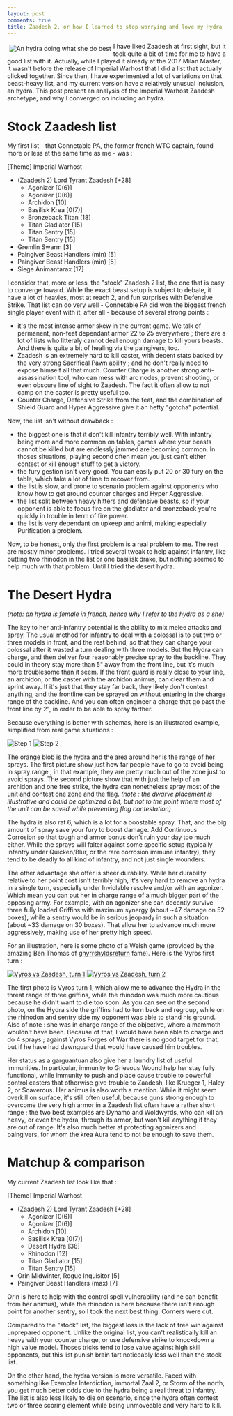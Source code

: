 ```yaml
---
layout: post
comments: true
title: Zaadesh 2, or how I learned to stop worrying and love my Hydra
---
```


<img src="/images/half-desert-hydra.png" alt="An hydra doing what she do best" style="float: left; margin: 5px">I have liked Zaadesh at first sight, but it took quite a bit of time for me to have a good list with it. Actually, while I played it already at the 2017 Milan Master, it wasn't before the release of Imperial Warhost that I did a list that actually clicked together. Since then, I have experimented a lot of variations on that beast-heavy list, and my current version have a relatively unusual inclusion, an hydra. This post present an analysis of the Imperial Warhost Zaadesh archetype, and why I converged on including an hydra.

Stock Zaadesh list
=====================

My first list - that Connetable PA, the former french WTC captain, found more or less at the same time as me - was :

[Theme] Imperial Warhost

* (Zaadesh 2) Lord Tyrant Zaadesh [+28]
    - Agonizer [0(6)]
    - Agonizer [0(6)]
    - Archidon [10]
    - Basilisk Krea [0(7)]
    - Bronzeback Titan [18]
    - Titan Gladiator [15]
    - Titan Sentry [15]
    - Titan Sentry [15]
* Gremlin Swarm [3]
* Paingiver Beast Handlers (min) [5]
* Paingiver Beast Handlers (min) [5]
* Siege Animantarax [17]

I consider that, more or less, the "stock" Zaadesh 2 list, the one that is easy to converge toward. While the exact beast setup is subject to debate, it have a lot of heavies, most at reach 2, and fun surprises with Defensive Strike. That list can do very well - Connetable PA did won the biggest french single player event with it, after all - because of several strong points :
* it's the most intense armor skew in the current game. We talk of permanent, non-feat dependant armor 22 to 25 everywhere ; there are a lot of lists who litteraly cannot deal enough damage to kill yours beasts. And there is quite a bit of healing via the paingivers, too.
* Zaadesh is an extremely hard to kill caster, with decent stats backed by the very strong Sacrifical Pawn ability ; and he don't really need to expose himself all that much. Counter Charge is another strong anti-assassination tool, who can mess with arc nodes, prevent shooting, or even obscure line of sight to Zaadesh. The fact it often allow to not camp on the caster is pretty useful too.
* Counter Charge, Defensive Strike from the feat, and the combination of Shield Guard and Hyper Aggressive give it an hefty "gotcha" potential.

Now, the list isn't without drawback :
* the biggest one is that it don't kill infantry terribly well. With infantry being more and more common on tables, games where your beasts cannot be killed but are endlessly jammed are becoming common. In thoses situations, playing second often mean you just can't either contest or kill enough stuff to get a victory.
* the fury gestion isn't very good. You can easily put 20 or 30 fury on the table, which take a lot of time to recover from.
* the list is slow, and prone to scenario problem against opponents who know how to get around counter charges and Hyper Aggressive.
* the list split between heavy hitters and defensive beasts, so if your opponent is able to focus fire on the gladiator and bronzeback you're quickly in trouble in term of fire power.
* the list is very dependant on upkeep and animi, making especially Purification a problem.

Now, to be honest, only the first problem is a real problem to me. The rest are mostly minor problems. I tried several tweak to help against infantry, like putting two rhinodon in the list or one basilisk drake, but nothing seemed to help much with that problem. Until I tried the desert hydra.

The Desert Hydra
================

_(note: an hydra is female in french, hence why I refer to the hydra as a she)_

The key to her anti-infantry potential is the ability to mix melee attacks and spray. The usual method for infantry to deal with a colossal is to put two or three models in front, and the rest behind, so that they can charge your colossal after it wasted a turn dealing with three models. But the Hydra can charge, and then deliver four reasonably precise spray to the backline. They could in theory stay more than 5" away from the front line, but it's much more troublesome than it seem. If the front guard is really close to your line, an archidon, or the caster with the archidon animus, can clear them and sprint away. If it's just that they stay far back, they likely don't contest anything, and the frontline can be sprayed on without entering in the charge range of the backline. And you can often engineer a charge that go past the front line by 2", in order to be able to spray farther.

Because everything is better with schemas, here is an illustrated example, simplified from real game situations :

![Step 1](/images/HydraSchema1.jpg)
![Step 2](/images/HydraSchema2.jpg)

The orange blob is the hydra and the area around her is the range of her sprays. The first picture show just how far people have to go to avoid being in spray range ; in that example, they are pretty much out of the zone just to avoid sprays. The second picture show that with just the help of an archidon and one free strike, the hydra can nonetheless spray most of the unit and contest one zone and the flag. _(note : the dwarve placement is illustrative and could be optimized a bit, but not to the point where most of the unit can be saved while preventing flag contestation)_

The hydra is also rat 6, which is a lot for a boostable spray. That, and the big amount of spray save your fury to boost damage. Add Continuous Corrosion so that tough and armor bonus don't ruin your day too much either. While the sprays will falter against some specific setup (typically infantry under Quicken/Blur, or the rare corrosion immune infantry), they tend to be deadly to all kind of infantry, and not just single wounders.

The other advantage she offer is sheer durability. While her durability relative to her point cost isn't terribly high, it's very hard to remove an hydra in a single turn, especially under Inviolable resolve and/or with an agonizer. Which mean you can put her in charge range of a much bigger part of the opposing army. For example, with an agonizer she can decently survive three fully loaded Griffins with maximum synergy (about ~47 damage on 52 boxes), while a sentry would be in serious jeopardy in such a situation (about ~33 damage on 30 boxes). That allow her to advance much more aggressively, making use of her pretty high speed.

For an illustration, here is some photo of a Welsh game (provided by the amazing Ben Thomas of [ghyrrshyldsreturn](http://ghyrrshyldsreturn.blogspot.fr) fame). Here is the Vyros first turn :

[![Vyros vs Zaadesh, turn 1](https://3.bp.blogspot.com/-Yedphx69DXE/WwSCkkq0VkI/AAAAAAAADSo/GO5B0JCQNTMvsPbvBWHZcSgLJ0UDKIYAACLcBGAs/s320/G199P1.jpg)](https://3.bp.blogspot.com/-Yedphx69DXE/WwSCkkq0VkI/AAAAAAAADSo/GO5B0JCQNTMvsPbvBWHZcSgLJ0UDKIYAACLcBGAs/s1600/G199P1.jpg)
[![Vyros vs Zaadesh, turn 2](https://4.bp.blogspot.com/-8OCQoWpg2Yg/WwSCqwObQDI/AAAAAAAADS4/gldGDQGqNSoxDkc8y9UWsh4lOYpOldPVQCLcBGAs/s320/G199P2.jpg)](https://4.bp.blogspot.com/-8OCQoWpg2Yg/WwSCqwObQDI/AAAAAAAADS4/gldGDQGqNSoxDkc8y9UWsh4lOYpOldPVQCLcBGAs/s1600/G199P2.jpg)

The first photo is Vyros turn 1, which allow me to advance the Hydra in the threat range of three griffins, while the rhinodon was much more cautious because he didn't want to die too soon. As you can see on the second photo, on the Hydra side the griffins had to turn back and regroup, while on the rhinodon and sentry side my opponent was able to stand his ground. Also of note : she was in charge range of the objective, where a mammoth wouldn't have been. Because of that, I would have been able to charge and do 4 sprays ; against Vyros Forges of War there is no good target for that, but if he have had dawnguard that would have caused him troubles.

Her status as a garguantuan also give her a laundry list of useful immunities. In particular, immunity to Grievous Wound help her stay fully functional, while immunity to push and place cause trouble to powerful control casters that otherwise give trouble to Zaadesh, like Krueger 1, Haley 2, or Scaverous. Her animus is also worth a mention. While it might seem overkill on surface, it's still often useful, because guns strong enough to overcome the very high armor in a Zaadesh list often have a rather short range ; the two best examples are Dynamo and Woldwyrds, who can kill an heavy, or even the hydra, through its armor, but won't kill anything if they are out of range. It's also much better at protecting agonizers and paingivers, for whom the krea Aura tend to not be enough to save them.

Matchup & comparison
====================

My current Zaadesh list look like that :

[Theme] Imperial Warhost

* (Zaadesh 2) Lord Tyrant Zaadesh [+28]
    - Agonizer [0(6)]
    - Agonizer [0(6)]
    - Archidon [10]
    - Basilisk Krea [0(7)]
    - Desert Hydra [38]
    - Rhinodon [12]
    - Titan Gladiator [15]
    - Titan Sentry [15]
* Orin Midwinter, Rogue Inquisitor [5]
* Paingiver Beast Handlers (max) [7]

Orin is here to help with the control spell vulnerability (and he can benefit from her animus), while the rhinodon is here because there isn't enough point for another sentry, so I took the next best thing. Corners were cut.

Compared to the "stock" list, the biggest loss is the lack of free win against unprepared opponent. Unlike the original list, you can't realistically kill an heavy with your counter charge, or use defensive strike to knockdown a high value model. Thoses tricks tend to lose value against high skill opponents, but this list punish brain fart noticeably less well than the stock list.

On the other hand, the hydra version is more versatile. Faced with something like Exemplar Interdiction, immortal Zaal 2, or Storm of the north, you get much better odds due to the hydra being a real threat to infantry. The list is also less likely to die on scenario, since the hydra often contest two or three scoring element while being unmoveable and very hard to kill.
